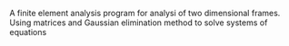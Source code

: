 A finite element analysis program for analysi of two dimensional frames. 
Using matrices and Gaussian elimination method to solve systems of equations
